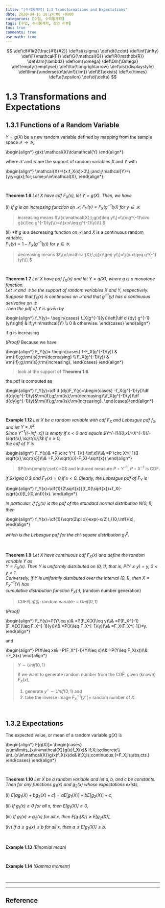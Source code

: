 ```yaml
---
title: "[수리통계학] 1.3 Transformations and Expectations"
date: 2020-04-16 10:24:00 +0800
categories: [수업, 수리통계학]
tags: [수업, 수리통계학, 강의 리뷰]
toc: true
comments: true
use_math: true  	
---
```


$$
\def\df#1#2{\frac{#1}{#2}}
\def\si{\sigma}
\def\dt{\cdot}
\def\inf{\infty}
\def\F{\mathcal{F}}
\def\G{\mathcal{G}}
\def\R{\mathbb{R}}
\def\lam{\lambda}
\def\om{\omega}
\def\Om{\Omega}
\def\empty{\emptyset}
\def\lto{\longrightarrow}
\def\ds{\displaystyle}
\def\limn{\underset{n\to\inf}{lim}}
\def\E{\exists}
\def\x{\times}
\def\e{\epsilon}
\def\d{\delta}
$$

# **1.3 Transformations and Expectations**

## **1.3.1 Functions of a Random Variable**

$Y=g(X)$ be a new random variable defined by mapping from the sample space $\mathcal{X}\to\mathcal{Y}$,

\begin{align\*}
g(x):\mathcal{X}\to\mathcal{Y}
\end{align\*}

where $\mathcal{X}$ and $\mathcal{Y}$ are the support of random variables $X$ and $Y$ with

\begin{align\*}
\mathcal{X}=\\{x:f_X(x)>0\\}\;\;and\;\;\mathcal{Y}=\\{y:y=g(x)\;for\;some\;x\in\mathcal{X},
\end{align\*}

<br>

**Theorem 1.6** *Let $X$ have cdf $F_X(x)$, let $Y=g(X).$ Then, we have*

(i) *If $g$ is an increasing function on $\mathcal{X},$ $F_Y(y)=F_X(g^{-1}(y))$ for $y\in\mathcal{Y}$.* 

> increasing means $\\{x:\mathcal{X};\;g(x)\leq y\\}=\\{x:g^{-1}\circ g(x)\leq g^{-1}(y)\\}=\\{x:x\leq g^{-1}(y)\\}.$

(ii) *If $g$ is a decreasing function on $\mathcal{X}$ and $X$ is a continuous random variable,  
$F_Y(y)=1-F_X(g^{-1}(y))$ for $y\in\mathcal{Y}$. 

> decreasing means $\\{x:\mathcal{X};\;g(x)\geq y\\}=\\{x:x\geq g^{-1}(y)\\}.$

<br>

**Theorem 1.7** *Let $X$ have pdf $f_X(x)$ and let $Y=g(X)$, where $g$ is a monotone function.  
Let $\mathcal{X}$ and $\mathcal{Y}$ be the support of random variables $X$ and $Y$, respectively.  
Suppose that $f_X(x)$ is continuous on $\mathcal{X}$ and that $g^{-1}(y)$ has a continuous derivative on $\mathcal{Y}$.  
Then the pdf of $Y$ is given by*

\begin{align\*}
f_Y(y)=
\begin{cases}
f_X(g^{-1}(y))\left\|\df d {dy} g^{-1}(y)\right\| & if\;y\in\mathcal{Y} \\\\ 0 & otherwise.
\end{cases}​
\end{align\*} 

$\textrm{if $g$ is increasing}$

*(Proof)* Because we have

\begin{align\*}
F_Y(y)=
\begin{cases}
1-F_X(g^{-1}(y)) & \rm{if}\;g\;\rm{is}\;\rm{decreasing} \\\\ F_X(g^{-1}(y)) & \rm{if}\;g\;\rm{is}\;\rm{increasing},
\end{cases}​
\end{align\*}

> look at the support of **Theorem 1.6**.

the pdf is computed as

\begin{align\*}
f_Y(y)=\df d {dy}F_Y(y)=\begin{cases}
-f_X(g^{-1}(y))\df d{dy}g^{-1}(y)&\rm{if}\;g\;\rm{is}\;\rm{decreasing}\\\\f_X(g^{-1}(y))\df d{dy}g^{-1}(y)&\rm{if}\;g\;\rm{is}\;\rm{increasing}.
\end{cases}​
\end{align\*}

<br>

**Example 1.12** *Let $X$ be a random variable with cdf $F_X$ and Lebesgue pdf $f_X$, and let $Y=X^2$.  
Since $Y^{-1}((-\inf,x])$ is empty if $x<0$ and equals $Y^{-1}([0,x])=X^{-1}([-\sqrt{x},\sqrt{x}])$ if $x\geq 0,$  
the cdf of $Y$ is*

\begin{align\*} 
F_Y(x)&
=P \circ Y^{-1}((-\inf,x])\\\\&
=P \circ X^{-1}([-\sqrt{x},\sqrt{x}])\\\\&
=F_X(\sqrt{x})-F_X(-\sqrt{x})
\end{align\*}

> $P(\rm{empty\;set})=0$ and
> induced measure $P\circ Y^{-1}$, $P\circ X^{-1}$ is CDF.

*if $x\geq 0 $ and $F_Y(x)=0$ if $x<0.$ Clearly, the Lebesgue pdf of $F_Y$ is*

\begin{align\*}
f_Y(x)=\df{1}{2\sqrt{x}}[f_X(\sqrt{x})+f_X(-\sqrt{x})]I_{(0,\inf)}(x).
\end{align\*}

*In particular, if $f_X(x)$ is the pdf of the standard normal distribution $N(0,1)$, then*

\begin{align\*}
f_Y(x)=\df{1}{\sqrt{2\pi x}}exp(-x/2)I_{(0,\inf)}(x),
\end{align\*}

*which is the Lebesgue pdf for the chi-square distribution $\chi^2_1.$*

<br>

**Theorem 1.9** *Let $X$ have continuous cdf $F_X(x)$ and define the random variable $Y$ as  
$Y=F_X(x)$. Then $Y$ is uniformly distributed on $(0,1)$, that is, $P(Y\leq y)=y,\;0<y<1.$  
Conversely, if $Y$ is uniformly distributed over the interval $(0,1),$ then $X=F_X^{-1}(Y)$ has  
cumulative distribution function $F_X(\cdot),$* (random number generation)

> CDF의 성질: random variable ~ $Unif(0,1)$

*(Proof)*

\begin{align\*}
F_Y(y)=P(Y\leq y)&
=P(F_X(X)\leq y)\\\\&
=P(F_X^{-1}[F_X(X)]\leq F_X^{-1}(y))\\\\&
=P(X\leq F_X^{-1}(y))\\\\&
=F_X(F_X^{-1})=y.
\end{align\*}  

and

\begin{align\*}
P(X\leq x)&
=P(F_X^{-1}(Y)\leq x)\\\\&
=P(Y\leq F_X(x))\\\\&
=F_X(x)
\end{align\*}

> $Y\sim Unif(0,1)$ 
>
> if we want to generate random number from the CDF, given (known) $F_X(x)$,   
> 1) generate $y^\star\sim Unif(0,1)$ and  
> 2) take the inverse image $F_X^{-1}(y^\star)=$ random number of $X$. 

<br>

## **1.3.2 Expectations**

The expected value, or mean of a random variable $g(X)$ is 

\begin{align\*}
E[g(X)]=
\begin{cases}
\sum\limits_{x\in\mathcal{X}}g(x)f_X(x)&
if\;X\;is\;discrete\\\\
\int_{x\in\mathcal{X}}g(x)f_X(x)dx&
if\;X\;is\;continuous\;(=F_X\;is\;abs\;cts.)
\end{cases}​
\end{align\*} 

<br>

**Theorem 1.10** *Let $X$ be a random variable and let $a,b,$ and $c$ be constants.  
Then for any functions $g_1(x)$ and $g_2(x)$ whose expectations exists,*

(i) $E[ag_1(X)+bg_2(X)+c]=aE[g_1(X)]+bE[g_2(X)]+c$,

(ii) *If $g_1(x)\geq0$ for all $x$, then $E[g_1(X)]\geq 0$,*

(iii) *If $g_1(x)\geq g_2(x)$ for all $x$, then $E[g_1(X)]\geq E[g_2(X)],$*

(iv) *If $a\leq g_1(x) \leq b$ for all $x$, then $a\leq E[g_1(X)]\leq b.$*

<br>

**Example 1.13** *(Binomial mean)*

<br>

**Example 1.14** *(Gamma moment)*

<br>

***



***

## **Reference**








